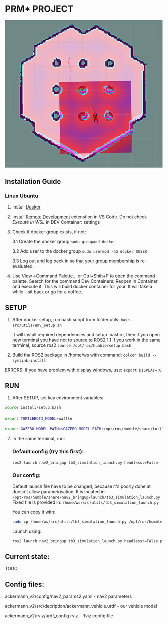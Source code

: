 # PRM* PROJECT

![alt text](img/main_image.png)

## Installation Guide

### Linux Ubuntu

1. Install [Docker](https://docs.docker.com/engine/install/ubuntu/)

2. Install [Remote Development](https://marketplace.visualstudio.com/items?itemName=ms-vscode-remote.vscode-remote-extensionpack) extenstion in VS Code. Do not check *Execute In WSL* in DEV Container: settings

3. Check if docker group exists, if not: 

    3.1 Create the docker group
        `sudo groupadd docker`

    3.2 Add user to the docker group
        `sudo usermod -aG docker $USER`

    3.3 Log out and log back in so that your group membership is re-evaluated.

4. Use View->Command Palette... or Ctrl+Shift+P to open the command palette. Search for the command Dev Containers: Reopen in Container and execute it. This will build docker container for your. It will take a while - sit back or go for a coffee.

## SETUP

1. After docker setup, run bash script from folder utils:
    `bash src/utils/env_setup.sh`
    
    It will install required dependencies and setup .bashrc, then if you open new terminal you have not to source to ROS2
    1.1 If you work in the same terminal, source ros2
        `source /opt/ros/humble/setup.bash`

2. Build tha ROS2 package in /home/ws with command:
    `colcon build --symlink-install`

ERRORS:
    If you have problem with display windows, use:
    `export DISPLAY=:0`

## RUN

1. After SETUP, set key environment variables:

```bash
source install/setup.bash
    
export TURTLEBOT3_MODEL=waffle

export GAZEBO_MODEL_PATH=$GAZEBO_MODEL_PATH:/opt/ros/humble/share/turtlebot3_gazebo/models
```

2. In the same terminal, run:

    ### Default config (try this first):

    ```bash
    ros2 launch nav2_bringup tb3_simulation_launch.py headless:=False
    ```

    ### Our config:

    Default launch file have to be changed, because it's poorly done at doesn't allow parametrisation. It is located in: `/opt/ros/humble/share/nav2_bringup/launch/tb3_simulation_launch.py`
    Fixed file is provided in: `/home/ws/src/utils/tb3_simulation_launch.py`

    You can copy it with:
    ```bash
    sudo cp /home/ws/src/utils/tb3_simulation_launch.py /opt/ros/humble/share/nav2_bringup/launch/tb3_simulation_launch.py
    ```
    
    Launch using:
    ```bash
    ros2 launch nav2_bringup tb3_simulation_launch.py headless:=False params_file:=/home/ws/src/prm_star/config/nav2_params.yaml robot_sdf:=/home/ws/src/ackermann_v2/src/description/ackermann_vehicle.urdf rviz_config_file:=/home/ws/src/ackermann_v2/rviz/rviz_config.rviz
    ```


## Current state:

TODO

## Config files:

ackermann_v2/config/nav2_params2.yaml - nav2 parameters

ackermann_v2/src/decription/ackermann_vehicle.urdf - our vehicle model

ackermann_v2/rviz/urdf_config.rviz - Rviz config file

